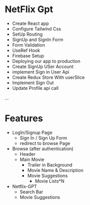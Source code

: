 # NetFlix Gpt
  - Create React app
  - Configure Tailwind Css
  - SetUp Routing
  - SignUp and SignIn Form
  - Form Validation
  - UseRef Hook
  - Firebase Setup
  - Deploying our app to production
  - Create SignUp USer Account
  - implement Sign in User Api
  - Create Redux Store With userSlice
  - Implement Sign Out
  - Update Profile api call

...
# Features

  - LogIn/Signup Page
    - Sign In / Sign Up Form
    - redirect to browse Page
  - Browse (after authentication)
    - Header
    - Main Movie
      - Trailer in Background
      - Movie Name & Description
      - Movie Suggestions
          - Movie Lists*N
  - Netflix-GPT
      - Search Bar
      - Movie Suggestions
  